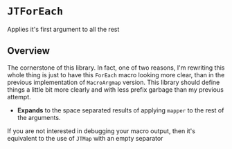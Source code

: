 # ``JTForEach``

Applies it's first argument to all the rest

## Overview

The cornerstone of this library. 
In fact, one of two reasons, I'm rewriting this whole thing is just to have this `ForEach`
macro looking more clear, than in the previous implementation of `MacroArgmap` version.
This library should define things a little bit more clearly and with less prefix garbage than my previous attempt.

- **Expands** to the space separated results of applying `mapper` to the rest
    of the arguments.

If you are not interested in debugging your macro output, then 
it's equivalent to the use of ``JTMap`` with an empty separator
